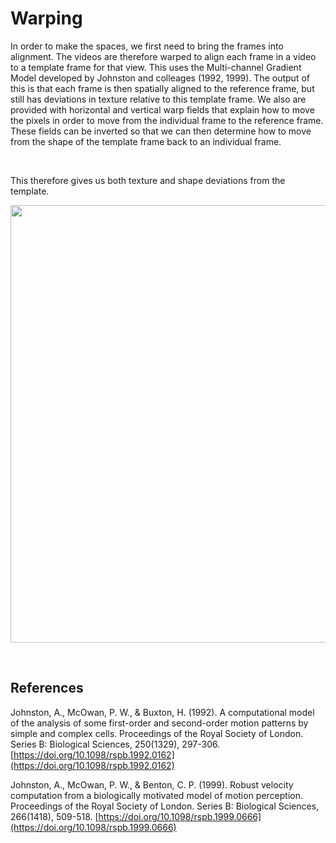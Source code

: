 # Warping

In order to make the spaces, we first need to bring the frames into alignment. The videos are therefore warped to align each frame in a video to a template frame for that view. This uses the Multi-channel Gradient Model developed by Johnston and colleages (1992, 1999). The output of this is that each frame is then spatially aligned to the reference frame, but still has deviations in texture relative to this template frame. We also are provided with horizontal and vertical warp fields that explain how to move the pixels in order to move from the individual frame to the reference frame. These fields can be inverted so that we can then determine how to move from the shape of the template frame back to an individual frame. 

<br>

This therefore gives us both texture and shape deviations from the template. 
<p align="center">
<img src="https://user-images.githubusercontent.com/58479570/234024167-d38625b9-0357-47ed-a12a-2f3911756d1b.png" width="700">
</p>

<br>




## References

Johnston, A., McOwan, P. W., & Buxton, H. (1992). A computational model of the analysis of some first-order and second-order motion patterns by simple and complex cells. Proceedings of the Royal Society of London. Series B: Biological Sciences, 250(1329), 297-306. [https://doi.org/10.1098/rspb.1992.0162](https://doi.org/10.1098/rspb.1992.0162)

Johnston, A., McOwan, P. W., & Benton, C. P. (1999). Robust velocity computation from a biologically motivated model of motion perception. Proceedings of the Royal Society of London. Series B: Biological Sciences, 266(1418), 509-518. [https://doi.org/10.1098/rspb.1999.0666](https://doi.org/10.1098/rspb.1999.0666)

